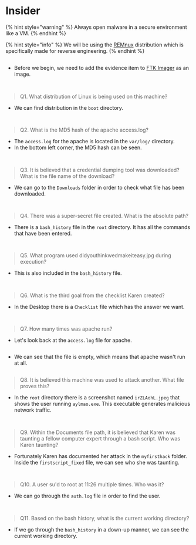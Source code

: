 # Insider

{% hint style="warning" %}
Always open malware in a secure environment like a VM.
{% endhint %}

{% hint style="info" %}
We will be using the [REMnux](https://remnux.org/) distribution which is specifically made for reverse engineering.
{% endhint %}

##

* Before we begin, we need to add the evidence item to [FTK Imager](https://www.exterro.com/ftk-imager) as an image.

<figure><img src="../.gitbook/assets/insider1.png" alt=""><figcaption></figcaption></figure>

##

> Q1. What distribution of Linux is being used on this machine?

* We can find distribution in the `boot` directory.

<figure><img src="../.gitbook/assets/insider 1.png" alt=""><figcaption></figcaption></figure>

##

> Q2. What is the MD5 hash of the apache access.log?

* The `access.log` for the apache is located in the `var/log/` directory.
* In the bottom left corner, the MD5 hash can be seen.

<figure><img src="../.gitbook/assets/insider 2.png" alt=""><figcaption></figcaption></figure>

##

> Q3. It is believed that a credential dumping tool was downloaded? What is the file name of the download?

* We can go to the `Downloads` folder in order to check what file has been downloaded.

<figure><img src="../.gitbook/assets/insider 3.png" alt=""><figcaption></figcaption></figure>

##

> Q4. There was a super-secret file created. What is the absolute path?

* There is a `bash_history` file in the `root` directory. It has all the commands that have been entered.

<figure><img src="../.gitbook/assets/insider 4.png" alt=""><figcaption></figcaption></figure>

##

> Q5. What program used didyouthinkwedmakeiteasy.jpg during execution?

* This is also included in the `bash_history` file.

<figure><img src="../.gitbook/assets/insider 5.png" alt=""><figcaption></figcaption></figure>

##

> Q6. What is the third goal from the checklist Karen created?

* In the Desktop there is a `Checklist` file which has the answer we want.

<figure><img src="../.gitbook/assets/insider 6.png" alt=""><figcaption></figcaption></figure>

##

> Q7. How many times was apache run?

* Let's look back at the `access.log` file for apache.

<figure><img src="../.gitbook/assets/insider 7.png" alt=""><figcaption></figcaption></figure>

* We can see that the file is empty, which means that apache wasn't run at all.

##

> Q8. It is believed this machine was used to attack another. What file proves this?

* In the `root` directory there is a screenshot named `irZLAohL.jpeg` that shows the user running `aylmao.exe`. This executable generates malicious network traffic.

<figure><img src="../.gitbook/assets/insider 8.png" alt=""><figcaption></figcaption></figure>

##

> Q9. Within the Documents file path, it is believed that Karen was taunting a fellow computer expert through a bash script. Who was Karen taunting?

* Fortunately Karen has documented her attack in the `myfirsthack` folder. Inside the `firstscript_fixed` file, we can see who she was taunting.

<figure><img src="../.gitbook/assets/insider 9.png" alt=""><figcaption></figcaption></figure>

##

> Q10. A user su'd to root at 11:26 multiple times. Who was it?

* We can go through the `auth.log` file in order to find the user.

<figure><img src="../.gitbook/assets/insider 10.png" alt=""><figcaption></figcaption></figure>

##

> Q11. Based on the bash history, what is the current working directory?

* If we go through the `bash_history` in a down-up manner, we can see the current working directory.

<figure><img src="../.gitbook/assets/insider 11.png" alt=""><figcaption></figcaption></figure>
